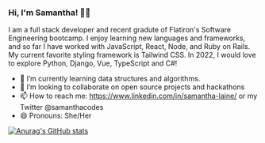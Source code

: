 ### Hi, I'm Samantha! 👋🏾


I am a full stack developer and recent gradute of Flatiron's Software Engineering bootcamp. I enjoy learning new languages and frameworks, and so far I have worked with JavaScript, React, Node, and Ruby on Rails. My current favorite styling framework is Tailwind CSS. In 2022, I would love to explore Python, Django, Vue, TypeScript and C#!

- 🔭 I’m currently learning data structures and algorithms.
- 👯 I’m looking to collaborate on open source projects and hackathons
- 📫 How to reach me: https://www.linkedin.com/in/samantha-laine/ or my Twitter @samanthacodes
- 😄 Pronouns: She/Her

[![Anurag's GitHub stats](https://github-readme-stats.vercel.app/api?username=samanthalaine)](https://github.com/anuraghazra/github-readme-stats)
